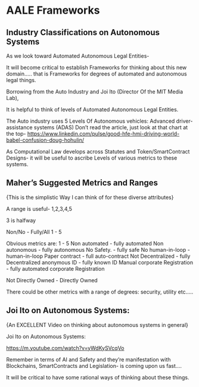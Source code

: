 # AALE Frameworks

## Industry Classifications on Autonomous Systems

As we look toward Automated Autonomous Legal Entities-

It will become critical to establish Frameworks for thinking about this
new domain..... that is Frameworks
for degrees of automated and autonomous legal things.

Borrowing from the Auto Industry and Joi Ito (Director Of the MIT Media Lab),

It is helpful to think of levels of
Automated Autonomous Legal Entities.

The Auto industry uses  5 Levels Of Autonomous vehicles:
Advanced driver-assistance systems (ADAS)
Don’t read the article, just look at that chart at the top-
https://www.linkedin.com/pulse/good-hfe-hmi-driving-world-babel-confusion-doug-hohulin/


As Computational Law develops across Statutes and Token/SmartContract Designs- it will be useful to ascribe Levels of various metrics to these systems.


## Maher’s Suggested Metrics and Ranges
{This is the simplistic Way I can think of for these diverse attributes}

A range is useful-   1,2,3,4,5

3 is halfway

Non/No        -   Fully/All
  1                  -   5


Obvious metrics are:
         1                       -           5
Non automated       - fully automated
Non autonomous    - fully autonomous
No Safety.                - fully safe
No human-in-loop  - human-in-loop
Paper contract        - full auto-contract
Not Decentralized   - fully Decentralized
anonymous ID          - fully known ID
Manual corporate Registration -
      fully automated corporate Registration

Not Directly Owned - Directly Owned


There could be other metrics with a range of degrees:
security, utility etc.....

## Joi Ito on Autonomous Systems:

{An EXCELLENT Video on thinking about
autonomous systems in general}

Joi Ito on Autonomous Systems:

https://m.youtube.com/watch?v=yWdKySVcqVo

Remember in terms of AI and Safety and they’re manifestation with Blockchains, SmartContracts and Legislation- is coming upon us fast....

It will be critical to have some rational ways of thinking about these things.
